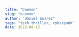 ```yaml
---
title: "Daemon"
slug: "daemon"
author: "Daniel Suarez"
tags: "tech thriller, cyberpunk"
date: 2022-08-12
---
```

